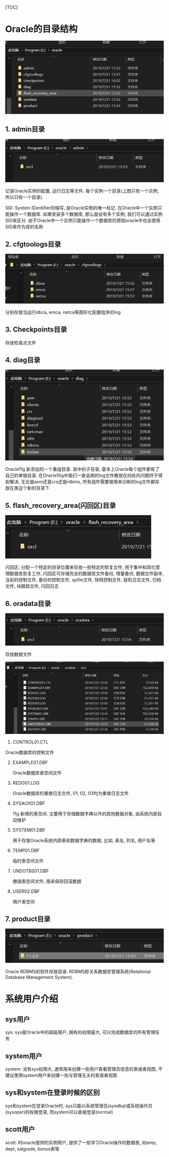 [TOC]

# Oracle的目录结构

![1563762748303](assets/1563762748303.png)

## 1. admin目录

![1563762823724](assets/1563762823724.png)

记录Oracle实例的配置, 运行日志等文件, 每个实例一个目录(上图只有一个实例, 所以只有一个目录).

SID: System IDentifier的缩写, 是Oracle实例的唯一标记. 在Oracle中一个实例只能操作一个数据库. 如果安装多个数据库, 那么就会有多个实例, 我们可以通过实例SID来区分. 由于Oracle中一个实例只能操作一个数据库的原因oracle中也会使用SID来作为库的名称

## 2. cfgtoologs目录

![1563762995961](assets/1563762995961.png)

分别存放当运行dbca, emca, netca等图形化配置程序的log

## 3. Checkpoints目录

存放检查点文件

## 4. diag目录

![1563763091338](assets/1563763091338.png)

Oracle11g 新添加的一个重组目录. 其中的子目录, 基本上Oracle每个组件都有了自己的单独目录, 在Oracle10g中我们一直诟病的log文件散放在四处的问题终于得到解决, 无论是asm还是crs还是rdbms, 所有组件需要被用来诊断的log文件都存放在类这个新的目录下

## 5. flash_recovery_area(闪回区)目录

![1563763257122](assets/1563763257122.png)

闪回区: 分配一个特定的目录位置来存放一些特定的恢复文件, 用于集中和简化管理数据库恢复工作, 闪回区可存储完全的数据库文件备份, 增量备份, 数据文件副本, 当前的控制文件, 备份的控制文件, spfile文件, 快照控制文件, 联机日志文件, 归档文件, 块跟踪文件, 闪回日志

## 6. oradata目录

![1563763436856](assets/1563763436856.png)

存放数据文件

![1563763459404](assets/1563763459404.png)

1.  CONTROL01.CTL

   Oracle数据库的控制文件

2. EXAMPLE01.DBF

   Oracle数据库表空间文件

3. REDO01.LOG

   Oracle数据库的重做日志文件, 01, 02, 03均为重做日志文件

4. SYSAUX01.DBF

   11g 新增的表空间. 主要用于存储数据字典以外的其他数据对象, 由系统内部自动维护

5. SYSTEM01.DBF

   用于存放Oracle系统内部表和数据字典的数据, 比如, 表名, 列名, 用户名等

6. TEMP01.DBF

   临时表空间文件

7. UNDOTBS01.DBF

   撤销表空间文件, 用来保存回滚数据

8. USER02.DBF

   用户表空间

## 7. product目录

![1563763893470](assets/1563763893470.png)

Oracle RDBMS的软件存放目录. RDBMS即关系数据库管理系统(Relational Database Management System).

# 系统用户介绍

## sys用户

sys: sys是Oracle中的超级用户, 拥有的权限最大, 可以完成数据库的所有管理任务

## system用户

system: 没有sys权限大, 通常用来创建一些用户查看管理员信息的表或者视图, 不建议使用system用户来创建一些与管理无关的表或者视图

## sys和system在登录时候的区别

sys和system在登录Oracle时, sys只能以系统管理员(sysdba)或系统操作员(sysoper)的权限登录, 而system可以直接登录(normal)

## scott用户

scott: 时oracle提供的实例用户, 提供了一些学习Oracle操作的数据表, 如emp, dept, salgrade, bonus表等